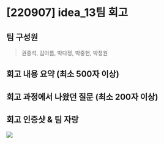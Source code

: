 # [220907] idea_13팀 회고


## 팀 구성원

> 권종석, 김아름, 박다정, 박중현, 박정원

## 회고 내용 요약 (최소 500자 이상)



## 회고 과정에서 나왔던 질문 (최소 200자 이상)

## 회고 인증샷 & 팀 자랑
![](img/0913.png)
